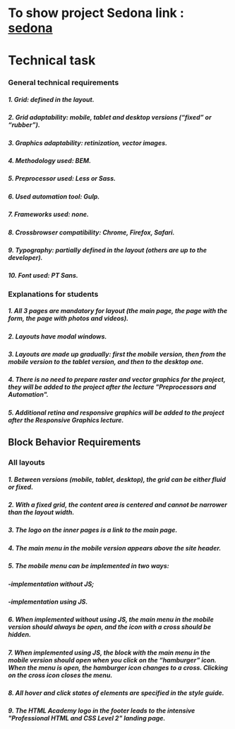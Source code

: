 # To show project Sedona link : [sedona](https://pensive-hawking-6b3ab1.netlify.app)

# Technical task

### General technical requirements

##### 1. Grid: defined in the layout.

##### 2. Grid adaptability: mobile, tablet and desktop versions (“fixed” or “rubber”).

##### 3. Graphics adaptability: retinization, vector images.

##### 4. Methodology used: BEM.

##### 5. Preprocessor used: Less or Sass.

##### 6. Used automation tool: Gulp.

##### 7. Frameworks used: none.

##### 8. Crossbrowser compatibility: Chrome, Firefox, Safari.

##### 9. Typography: partially defined in the layout (others are up to the developer).

##### 10. Font used: PT Sans.


### Explanations for students
##### 1. All 3 pages are mandatory for layout (the main page, the page with the form, the page with photos and videos).
##### 2. Layouts have modal windows.
##### 3. Layouts are made up gradually: first the mobile version, then from the mobile version to the tablet version, and then to the desktop one.
##### 4. There is no need to prepare raster and vector graphics for the project, they will be added to the project after the lecture "Preprocessors and Automation".
##### 5. Additional retina and responsive graphics will be added to the project after the Responsive Graphics lecture.


## Block Behavior Requirements
### All layouts
##### 1. Between versions (mobile, tablet, desktop), the grid can be either fluid or fixed.
##### 2. With a fixed grid, the content area is centered and cannot be narrower than the layout width.
##### 3. The logo on the inner pages is a link to the main page.
##### 4. The main menu in the mobile version appears above the site header.
##### 5. The mobile menu can be implemented in two ways:
##### -implementation without JS;
##### -implementation using JS.
##### 6. When implemented without using JS, the main menu in the mobile version should always be open, and the icon with a cross should be hidden.
##### 7. When implemented using JS, the block with the main menu in the mobile version should open when you click on the “hamburger” icon. When the menu is open, the hamburger icon changes to a cross. Clicking on the cross icon closes the menu.
##### 8. All hover and click states of elements are specified in the style guide.
##### 9. The HTML Academy logo in the footer leads to the intensive "Professional HTML and CSS Level 2" landing page.
